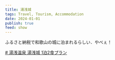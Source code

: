 ```yaml
---
title: 湯浅城
tags: Travel, Tourism, Accommodation
date: 2024-01-01
publish: true
feed: show
---
```


ふるさと納税で和歌山の城に泊まれるらしい．やべぇ！

[# 湯浅温泉 湯浅城 1泊2食プラン](https://www.g-call.com/furusato/sp/goods/?ygo_no=26878&gdp_no=34311)

